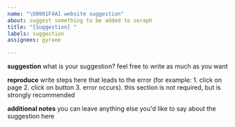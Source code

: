 ```yaml
---
name: "\U0001F4A1 website suggestion"
about: suggest something to be added to seraph
title: "[Suggestion] "
labels: suggestion
assignees: gyraee

---
```


**suggestion**
what is your suggestion? feel free to write as much as you want

**reproduce**
write steps here that leads to the error (for example: 1. click on page 2. click on button 3. error occurs). this section is not required, but is strongly recommended

**additional notes**
you can leave anything else you'd like to say about the suggestion here
